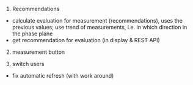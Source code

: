 

1. Recommendations
- calculate evaluation for measurement (recommendations), uses the previous values; use trend of measurements, i.e. in which direction in the phase plane
- get recommendation for evaluation (in display & REST API)

2. measurement button

3. switch users

- fix automatic refresh (with work around)


